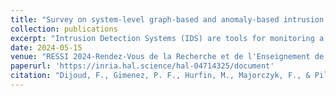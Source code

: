```yaml
---
title: "Survey on system-level graph-based and anomaly-based intrusion detection"
collection: publications
excerpt: "Intrusion Detection Systems (IDS) are tools for monitoring a system, in order to identify potential malicious activities within it. This survey presents an analysis of graph-based anomaly-based IDS at system level. We also present open issues regarding those IDS, and propose a taxonomy of suitable features to compare them."
date: 2024-05-15
venue: "RESSI 2024-Rendez-Vous de la Recherche et de l'Enseignement de la Sécurité des Systèmes d'Information"
paperurl: 'https://inria.hal.science/hal-04714325/document'
citation: "Dijoud, F., Gimenez, P. F., Hurfin, M., Majorczyk, F., & Pilastre, B. (2024, May). Survey on system-level graph-based and anomaly-based intrusion detection. In RESSI 2024-Rendez-Vous de la Recherche et de l'Enseignement de la Sécurité des Systèmes d'Information (pp. 1-2)."
---
```

